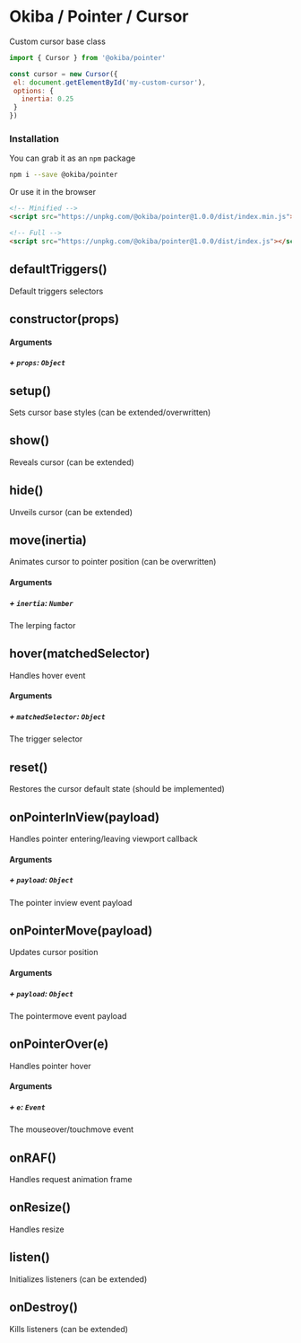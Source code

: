 

# Okiba / Pointer / Cursor
Custom cursor base class




```javascript
import { Cursor } from '@okiba/pointer'

const cursor = new Cursor({
 el: document.getElementById('my-custom-cursor'),
 options: {
   inertia: 0.25
 }
})
```



### Installation

You can grab it as an `npm` package
```bash
npm i --save @okiba/pointer
```

Or use it in the browser
```html
<!-- Minified -->
<script src="https://unpkg.com/@okiba/pointer@1.0.0/dist/index.min.js"></script>

<!-- Full -->
<script src="https://unpkg.com/@okiba/pointer@1.0.0/dist/index.js"></script>
```







## defaultTriggers()


Default triggers selectors







## constructor(props)









#### Arguments


##### + `props`: `Object`







## setup()


Sets cursor base styles (can be extended/overwritten)







## show()


Reveals cursor (can be extended)







## hide()


Unveils cursor (can be extended)







## move(inertia)


Animates cursor to pointer position (can be overwritten)







#### Arguments


##### + `inertia`: `Number`

The lerping factor





## hover(matchedSelector)


Handles hover event







#### Arguments


##### + `matchedSelector`: `Object`

The trigger selector





## reset()


Restores the cursor default state (should be implemented)







## onPointerInView(payload)


Handles pointer entering/leaving viewport callback







#### Arguments


##### + `payload`: `Object`

The pointer inview event payload





## onPointerMove(payload)


Updates cursor position







#### Arguments


##### + `payload`: `Object`

The pointermove event payload





## onPointerOver(e)


Handles pointer hover







#### Arguments


##### + `e`: `Event`

The mouseover/touchmove event





## onRAF()


Handles request animation frame







## onResize()


Handles resize







## listen()


Initializes listeners (can be extended)







## onDestroy()


Kills listeners (can be extended)






